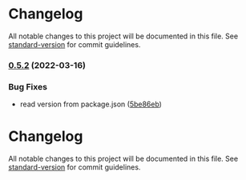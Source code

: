 # Changelog

All notable changes to this project will be documented in this file. See [standard-version](https://github.com/conventional-changelog/standard-version) for commit guidelines.

### [0.5.2](https://github.com/bsorrentino/pdf-tools/compare/v0.5.1...v0.5.2) (2022-03-16)


### Bug Fixes

* read version from package.json ([5be86eb](https://github.com/bsorrentino/pdf-tools/commit/5be86eb0a09221ae8f66b53095bcdc82ddfdc55f))

# Changelog

All notable changes to this project will be documented in this file. See [standard-version](https://github.com/conventional-changelog/standard-version) for commit guidelines.
